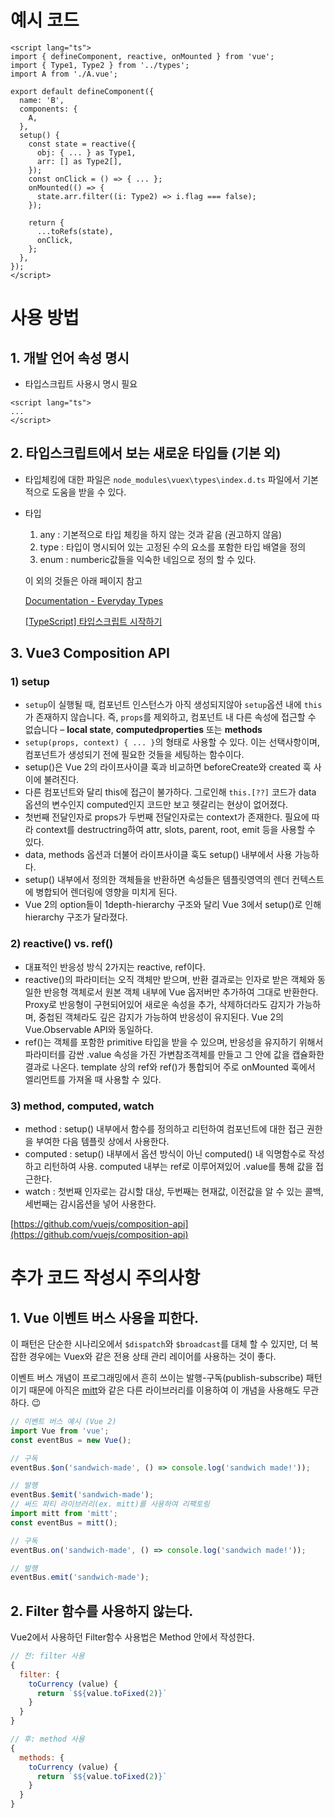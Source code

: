 # 예시 코드

```tsx
<script lang="ts">
import { defineComponent, reactive, onMounted } from 'vue';
import { Type1, Type2 } from '../types';
import A from './A.vue';

export default defineComponent({
  name: 'B',
  components: {
    A,
  },
  setup() {
    const state = reactive({
      obj: { ... } as Type1,
      arr: [] as Type2[],
    });
    const onClick = () => { ... };
    onMounted(() => {
      state.arr.filter((i: Type2) => i.flag === false);
    });

    return {
      ...toRefs(state),
      onClick,
    };
  },
});
</script>
```

# 사용 방법

## 1. 개발 언어 속성 명시

- 타입스크립트 사용시 명시 필요

```tsx
<script lang="ts">
...
</script>
```

## 2. 타입스크립트에서 보는 새로운 타입들 (기본 외)

- 타입체킹에 대한 파일은 `node_modules\vuex\types\index.d.ts` 파일에서 기본적으로 도움을 받을 수 있다.
- 타입
    1. any : 기본적으로 타입 체킹을 하지 않는 것과 같음 (권고하지 않음)
    2. type : 타입이 명시되어 있는 고정된 수의 요소를 포함한 타입 배열을 정의
    3. enum : numberic값들을 익숙한 네임으로 정의 할 수 있다.
    
    이 외의 것들은 아래 페이지 참고
    
    [Documentation - Everyday Types](https://www.typescriptlang.org/docs/handbook/basic-types.html)
    
    [[TypeScript] 타입스크립트 시작하기](https://hasudoki.tistory.com/entry/TypeScript-%ED%83%80%EC%9E%85%EC%8A%A4%ED%81%AC%EB%A6%BD%ED%8A%B8-%EC%8B%9C%EC%9E%91%ED%95%98%EA%B8%B0)
    

## 3. Vue3 Composition API

### 1) setup

- `setup`이 실행될 때, 컴포넌트 인스턴스가 아직 생성되지않아 `setup`옵션 내에 `this`가 존재하지 않습니다. 즉, `props`를 제외하고, 컴포넌트 내 다른 속성에 접근할 수 없습니다 – **local state**, **computedproperties** 또는 **methods**
- `setup(props, context) { ... }`의 형태로 사용할 수 있다. 이는 선택사항이며, 컴포넌트가 생성되기 전에 필요한 것들을 세팅하는 함수이다.
- setup()은 Vue 2의 라이프사이클 훅과 비교하면 beforeCreate와 created 훅 사이에 불려진다.
- 다른 컴포넌트와 달리 this에 접근이 불가하다. 그로인해 `this.[??]` 코드가 data 옵션의 변수인지 computed인지 코드만 보고 헷갈리는 현상이 없어졌다.
- 첫번째 전달인자로 props가 두번째 전달인자로는 context가 존재한다. 필요에 따라 context를 destructring하여 attr, slots, parent, root, emit 등을 사용할 수 있다.
- data, methods 옵션과 더불어 라이프사이클 훅도 setup() 내부에서 사용 가능하다.
- setup() 내부에서 정의한 객체들을 반환하면 속성들은 템플릿영역의 렌더 컨텍스트에 병합되어 렌더링에 영향을 미치게 된다.
- Vue 2의 option들이 1depth-hierarchy 구조와 달리 Vue 3에서 setup()로 인해 hierarchy 구조가 달라졌다.

### 2) reactive() vs. ref()

- 대표적인 반응성 방식 2가지는 reactive, ref이다.
- reactive()의 파라미터는 오직 객체만 받으며, 반환 결과로는 인자로 받은 객체와 동일한 반응형 객체로서 원본 객체 내부에 Vue 옵저버만 추가하여 그대로 반환한다. Proxy로 반응형이 구현되어있어 새로운 속성을 추가, 삭제하더라도 감지가 가능하며, 중첩된 객체라도 깊은 감지가 가능하여 반응성이 유지된다. Vue 2의 Vue.Observable API와 동일하다.
- ref()는 객체를 포함한 primitive 타입을 받을 수 있으며, 반응성을 유지하기 위해서 파라미터를 감싼 .value 속성을 가진 가변참조객체를 만들고 그 안에 값을 캡슐화한 결과로 나온다. template 상의 ref와 ref()가 통합되어 주로 onMounted 훅에서 엘리먼트를 가져올 때 사용할 수 있다.

### 3) method, computed, watch

- method : setup() 내부에서 함수를 정의하고 리턴하여 컴포넌트에 대한 접근 권한을 부여한 다음 템플릿 상에서 사용한다.
- computed : setup() 내부에서 옵션 방식이 아닌 computed() 내 익명함수로 작성하고 리턴하여 사용. computed 내부는 ref로 이루어져있어 .value를 통해 값을 접근한다.
- watch : 첫번째 인자로는 감시할 대상, 두번째는 현재값, 이전값을 알 수 있는 콜백, 세번째는 감시옵션을 넣어 사용한다.

[https://github.com/vuejs/composition-api](https://github.com/vuejs/composition-api)

# 추가 코드 작성시 주의사항

## 1. ****Vue 이벤트 버스 사용을 피한다.****

이 패턴은 단순한 시나리오에서 `$dispatch`와 `$broadcast`를 대체 할 수 있지만, 더 복잡한 경우에는 Vuex와 같은 전용 상태 관리 레이어를 사용하는 것이 좋다.

이벤트 버스 개념이 프로그래밍에서 흔히 쓰이는 발행-구독(publish-subscribe) 패턴이기 때문에 아직은 [mitt](https://github.com/developit/mitt)와 같은 다른 라이브러리를 이용하여 이 개념을 사용해도 무관하다. 😉

```jsx
// 이벤트 버스 예시 (Vue 2)
import Vue from 'vue';
const eventBus = new Vue();

// 구독
eventBus.$on('sandwich-made', () => console.log('sandwich made!'));

// 발행
eventBus.$emit('sandwich-made');
// 써드 파티 라이브러리(ex. mitt)를 사용하여 리팩토링
import mitt from 'mitt';
const eventBus = mitt();

// 구독
eventBus.on('sandwich-made', () => console.log('sandwich made!'));

// 발행
eventBus.emit('sandwich-made');
```

## 2. Filter 함수를 사용하지 않는다.

Vue2에서 사용하던 Filter함수 사용법은 Method 안에서 작성한다.

```jsx
// 전: filter 사용
{
  filter: {
    toCurrency (value) {
      return `$${value.toFixed(2)}`
    }
  }
}

// 후: method 사용
{
  methods: {
    toCurrency (value) {
      return `$${value.toFixed(2)}`
    }
  }
}
```